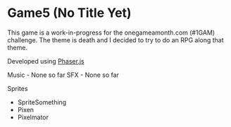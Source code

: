 #  Game5 (No Title Yet)

This game is a work-in-progress for the onegameamonth.com (#1GAM) challenge.  The theme is death and I decided to try to do an RPG along that theme.

Developed using [Phaser.js](http://phaser.io)

Music - None so far
SFX - None so far

Sprites
*  SpriteSomething
*  Pixen
*  Pixelmator


